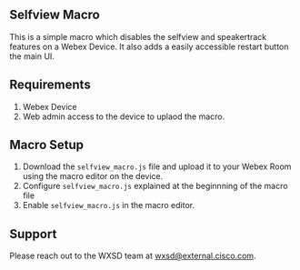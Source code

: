 ## Selfview Macro

This is a simple macro which disables the selfview and speakertrack features on a Webex Device. It also adds a easily accessible restart button the main UI.


## Requirements

1. Webex Device 
2. Web admin access to the device to uplaod the macro.

## Macro Setup

1. Download the ``selfview_macro.js`` file and upload it to your Webex Room using the macro editor on the device.
2. Configure ``selfview_macro.js`` explained at the beginnning of the macro file
3. Enable ``selfview_macro.js`` in the macro editor.

## Support

Please reach out to the WXSD team at [wxsd@external.cisco.com](mailto:wxsd@external.cisco.com?subject=selfview-macro).
